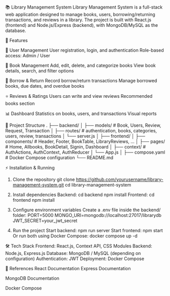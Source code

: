 📚 Library Management System
Library Management System is a full-stack web application designed to manage books, users, borrowing/returning transactions, and reviews in a library.
The project is built with React.js (frontend) and Node.js/Express (backend), with MongoDB/MySQL as the database.

🚀 Features

👤 User Management
User registration, login, and authentication
Role-based access: Admin / User

📖 Book Management
Add, edit, delete, and categorize books
View book details, search, and filter options

🔄 Borrow & Return
Record borrow/return transactions
Manage borrowed books, due dates, and overdue books

⭐ Reviews & Ratings
Users can write and view reviews
Recommended books section

📊 Dashboard
Statistics on books, users, and transactions
Visual reports

📂 Project Structure
.
├── backend/
│   ├── models/        # Book, Users, Review, Request, Transaction
│   ├── routes/        # authentication, books, categories, users, review, transactions
│   └── server.js
│
├── frontend/
│   ├── components/    # Header, Footer, BookTable, LibraryReviews, ...
│   ├── pages/         # Home, Allbooks, BookDetail, Signin, Dashboard
│   ├── context/       # AuthActions, AuthContext, AuthReducer
│   └── App.js
│
├── compose.yaml       # Docker Compose configuration
└── README.md

⚡ Installation & Running
1. Clone the repository
git clone https://github.com/yourusername/library-management-system.git
cd library-management-system

2. Install dependencies
Backend:
cd backend
npm install
Frontend:
cd frontend
npm install

3. Configure environment variables
Create a .env file inside the backend/ folder:
PORT=5000
MONGO_URI=mongodb://localhost:27017/librarydb
JWT_SECRET=your_jwt_secret

4. Run the project
Start backend:
npm run server
Start frontend:
npm start
Or run both using Docker Compose:
docker compose up -d

🛠 Tech Stack
Frontend: React.js, Context API, CSS Modules
Backend: Node.js, Express.js
Database: MongoDB / MySQL (depending on configuration)
Authentication: JWT
Deployment: Docker Compose

📖 References
React Documentation
Express Documentation

MongoDB Documentation

Docker Compose
